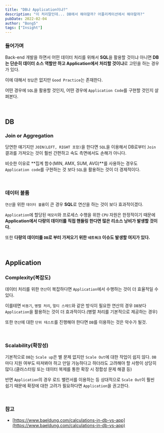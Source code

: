 ```yaml
---
title: "DB냐 Application이냐?"
description: "이 처리말인데... DB에서 해야할까? 어플리케이션에서 해야할까?"
pubDate: 2022-02-04
author: "Bong5"
tags: ["Insight"]
---
```

### 들어가며

Back-end 개발을 하면서 어떤 데이터 처리를 위해서 **SQL**을 활용할 것이냐 아니면 **DB는 단순히 데이터 소스 역할만 하고 Application에서 처리할 것이냐**로 고민을 하는 경우가 있다.

이에 대해서 `정답`은 없지만 `Good Practice`는 존재한다.

어떤 경우에 `SQL`을 활용할 것인지, 어떤 경우에 `Application Code`를 구현할 것인지 살펴본다.

<br>

## DB

### Join or Aggregation

당연한 얘기지만 `JOIN(LEFT, RIGHT 포함)`을 한다면 `SQL`을 이용해서 DB로부터 `Join` 결과를 가져오는 것이 훨씬 간편하고 속도 측면에서도 손해가 아니다.

비슷한 이유로 **집계 함수(MIN, AMX, SUM, AVG)**를 사용하는 경우도 `Application code`를 구현하는 것 보다 `SQL`을 활용하는 것이 더 경제적이다.

<br>

### 데이터 볼륨

`연산`을 위한 `데이터 볼륨`이 큰 경우 **SQL**로 연산을 하는 것이 보다 효과적이겠다.

`Application`에 할당된 `메모리`와 프로세스 수행을 위한 `CPU` 자원은 한정적이기 때문에 **Application에서 다량의 데이터를 직접 핸들링 한다면 많은 리소스 낭비가 발생할 것이다.**

또한 **다량의 데이터를 `DB`로 부터 가져오기 위한 `네트워크` 이슈도 발생할 여지가 있다.**

<br>

## Application

### Complexity(복잡도)

데이터 처리를 위한 `연산`이 복잡하다면 `Application`에서 수행하는 것이 더 효율적일 수 있다.

이를테면 `비동기`, `병렬 처리`, `멀티 스레드`와 같은 방식이 필요한 연산의 경우 `DB`보다 `Application`을 활용하는 것이 더 효과적이다.(병렬 처리를 기본적으로 제공하는 경우)

또한 `연산`에 대한 `단위 테스트`를 진행해야 한다면 `DB`를 이용하는 것은 악수가 될것.

<br>

### Scalability(확장성)

기본적으로 `DB`는 `Scale up`은 별 문제 없지만 `Scale Out`에 대한 작업이 쉽지 않다. `DB`마다 지원 여부도 따져봐야 하고 만일 가능하다고 하더라도 고려해야 할 사항이 상당히 많다.(클러스터링 또는 데이터 복제를 통한 확장 시 정합성 문제 해결 등)

반면 `Application`의 경우 로드 밸런서를 이용하는 등 상대적으로 `Scale Out`이 훨씬 쉽기 때문에 확장에 대한 고려가 필요하다면 `Application`을 권고한다.

<br>

### 참고

- [https://www.baeldung.com/calculations-in-db-vs-app](https://www.baeldung.com/calculations-in-db-vs-app)